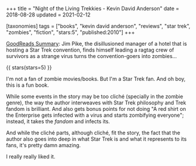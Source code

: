 +++
title = "Night of the Living Trekkies - Kevin David Anderson"
date = 2018-08-28
updated = 2021-02-12

[taxonomies]
tags = ["books", "kevin david anderson", "reviews", "star trek", "zombies",
"fiction", "stars:5", "published:2010"]
+++

[GoodReads Summary](https://www.goodreads.com/book/show/7884969-night-of-the-living-trekkies):
Jim Pike, the disillusioned manager of a hotel that is hosting a Star Trek
convention, finds himself leading a ragtag crew of survivors as a strange
virus turns the convention-goers into zombies...

<!-- more -->

{{ stars(stars=5) }}

I'm not a fan of zombie movies/books. But I'm a Star Trek fan. And oh boy,
this is a fun book.

While some events in the story may be too cliché (specially in the zombie
genre), the way the author interweaves with Star Trek philosophy and Trek
fandom is brilliant. And also gets bonus points for not doing "A red shirt on
the Enterprise gets infected with a virus and starts zombifying everyone";
instead, it takes the *fandom* and infects its.

And while the cliché parts, although cliché, fit the story, the fact that the
author also goes into deep in what Star Trek is and what it represents to its
fans, it's pretty damn amazing.

I really really liked it.
